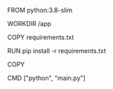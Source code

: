 FROM python:3.8-slim

WORKDIR /app

COPY requirements.txt

RUN pip install -r requirements.txt

COPY

CMD ["python", "main.py"]
